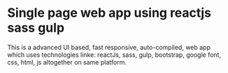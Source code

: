 # Single page web app using reactjs sass gulp
This is a advanced UI based, fast responsive, auto-compiled, web app which uses technologies linke: reactJs, sass, gulp, bootstrap, google font, css, html, js altogether on same platform.
